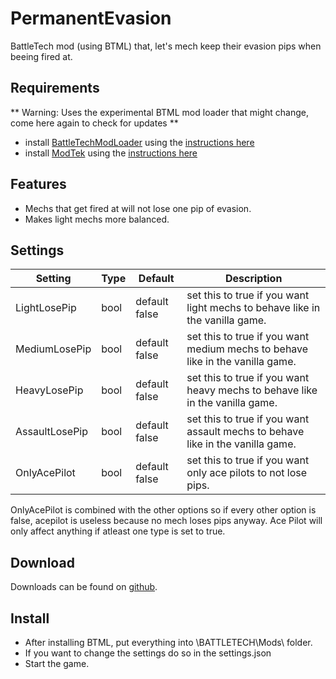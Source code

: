 # PermanentEvasion
BattleTech mod (using BTML) that, let's mech keep their evasion pips when beeing fired at.

## Requirements
** Warning: Uses the experimental BTML mod loader that might change, come here again to check for updates **

* install [BattleTechModLoader](https://github.com/Mpstark/BattleTechModLoader/releases) using the [instructions here](https://github.com/Mpstark/BattleTechModLoader)
* install [ModTek](https://github.com/Mpstark/ModTek/releases) using the [instructions here](https://github.com/Mpstark/ModTek)

## Features
- Mechs that get fired at will not lose one pip of evasion.
- Makes light mechs more balanced.

## Settings
Setting | Type | Default | Description
--- | --- | --- | ---
LightLosePip | bool | default false| set this to true if you want light mechs to behave like in the vanilla game.
MediumLosePip | bool | default false| set this to true if you want medium mechs to behave like in the vanilla game.
HeavyLosePip | bool | default false| set this to true if you want heavy mechs to behave like in the vanilla game.
AssaultLosePip | bool | default false| set this to true if you want assault mechs to behave like in the vanilla game.
OnlyAcePilot | bool | default false| set this to true if you want only ace pilots to not lose pips.

OnlyAcePilot is combined with the other options so if every other option is false, acepilot is useless because no mech loses pips anyway. Ace Pilot will only affect anything if atleast one type is set to true.

## Download
Downloads can be found on [github](https://github.com/Morphyum/PermanentEvasion/releases).
    
## Install
- After installing BTML, put  everything into \BATTLETECH\Mods\ folder.
- If you want to change the settings do so in the settings.json
- Start the game.
